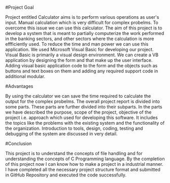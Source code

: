 #Project Goal

Project entitled Calculator aims is to perform various operations as user's input. Manual calculation which is very difficult for complex probelms. To overcome this issue we can use this calculator. The aim of this project is to develop a system that is meant to partially computerize the work performed in the banking sectors, and other sectors where the calculation is more effficiently used. To reduce the time and man power we can use this application. We used Microsoft Visual Basic for developing our project. Visual Basic is primarily a visual design environment. We can create a VB application by designing the form and that make up the user interface. Adding visual basic application code to the form and the objects such as buttons and text boxes on them and adding any required support code in additional modular.

#Advantages

By using the calculator we can save the time required to calculate the output for the complex probelms. The overall project report is divided into some parts. These parts are further divided into their subparts. In the parts we have described the purpose, scope of the project, objective of the project i.e. approach which used for developing this software. It includes the topics like the problems with the existing system and the functionality of the organization. Introduction to tools, design, coding, testing and debugging of the system are discussed in very detail.

#Conclusion

This project is to understand the concepts of file handling and for understanding the concepts of C Programming language. By the completion of this project now I can know how to make a project in a industrial manner. I have completed all the necessary project structure format and submitted in GitHub Repository and executed the code successfully.
